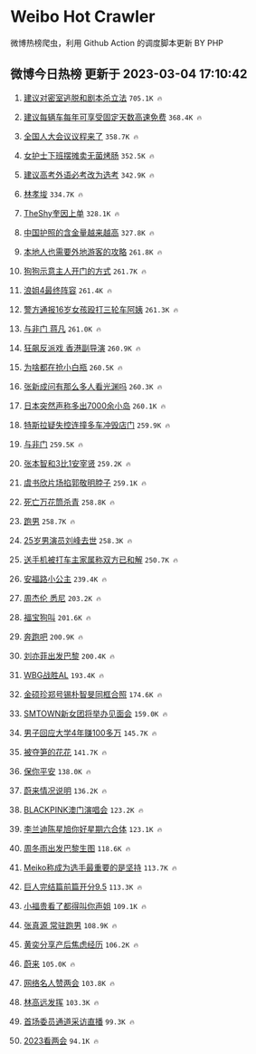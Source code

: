 # Weibo Hot Crawler 



微博热榜爬虫，利用 Github Action 的调度脚本更新 BY PHP 


## 微博今日热榜 更新于 2023-03-04 17:10:42 
1. [建议对密室逃脱和剧本杀立法](https://s.weibo.com/weibo?q=%23%E5%BB%BA%E8%AE%AE%E5%AF%B9%E5%AF%86%E5%AE%A4%E9%80%83%E8%84%B1%E5%92%8C%E5%89%A7%E6%9C%AC%E6%9D%80%E7%AB%8B%E6%B3%95%23&t=31&band_rank=1&Refer=top) `705.1K 🔥` 

1. [建议每辆车每年可享受固定天数高速免费](https://s.weibo.com/weibo?q=%23%E5%BB%BA%E8%AE%AE%E6%AF%8F%E8%BE%86%E8%BD%A6%E6%AF%8F%E5%B9%B4%E5%8F%AF%E4%BA%AB%E5%8F%97%E5%9B%BA%E5%AE%9A%E5%A4%A9%E6%95%B0%E9%AB%98%E9%80%9F%E5%85%8D%E8%B4%B9%23&t=31&band_rank=2&Refer=top) `368.4K 🔥` 

1. [全国人大会议议程来了](https://s.weibo.com/weibo?q=%23%E5%85%A8%E5%9B%BD%E4%BA%BA%E5%A4%A7%E4%BC%9A%E8%AE%AE%E8%AE%AE%E7%A8%8B%E6%9D%A5%E4%BA%86%23&t=31&band_rank=3&Refer=top) `358.7K 🔥` 

1. [女护士下班摆摊卖无菌烤肠](https://s.weibo.com/weibo?q=%23%E5%A5%B3%E6%8A%A4%E5%A3%AB%E4%B8%8B%E7%8F%AD%E6%91%86%E6%91%8A%E5%8D%96%E6%97%A0%E8%8F%8C%E7%83%A4%E8%82%A0%23&t=31&band_rank=4&Refer=top) `352.5K 🔥` 

1. [建议高考外语必考改为选考](https://s.weibo.com/weibo?q=%23%E5%BB%BA%E8%AE%AE%E9%AB%98%E8%80%83%E5%A4%96%E8%AF%AD%E5%BF%85%E8%80%83%E6%94%B9%E4%B8%BA%E9%80%89%E8%80%83%23&t=31&band_rank=5&Refer=top) `342.9K 🔥` 

1. [林孝埈](https://s.weibo.com/weibo?q=%E6%9E%97%E5%AD%9D%E5%9F%88&t=31&band_rank=6&Refer=top) `334.7K 🔥` 

1. [TheShy奎因上单](https://s.weibo.com/weibo?q=%23TheShy%E5%A5%8E%E5%9B%A0%E4%B8%8A%E5%8D%95%23&t=31&band_rank=7&Refer=top) `328.1K 🔥` 

1. [中国护照的含金量越来越高](https://s.weibo.com/weibo?q=%23%E4%B8%AD%E5%9B%BD%E6%8A%A4%E7%85%A7%E7%9A%84%E5%90%AB%E9%87%91%E9%87%8F%E8%B6%8A%E6%9D%A5%E8%B6%8A%E9%AB%98%23&t=31&band_rank=8&Refer=top) `327.8K 🔥` 

1. [本地人也需要外地游客的攻略](https://s.weibo.com/weibo?q=%23%E6%9C%AC%E5%9C%B0%E4%BA%BA%E4%B9%9F%E9%9C%80%E8%A6%81%E5%A4%96%E5%9C%B0%E6%B8%B8%E5%AE%A2%E7%9A%84%E6%94%BB%E7%95%A5%23&t=31&band_rank=9&Refer=top) `261.8K 🔥` 

1. [狗狗示意主人开门的方式](https://s.weibo.com/weibo?q=%23%E7%8B%97%E7%8B%97%E7%A4%BA%E6%84%8F%E4%B8%BB%E4%BA%BA%E5%BC%80%E9%97%A8%E7%9A%84%E6%96%B9%E5%BC%8F%23&t=31&band_rank=10&Refer=top) `261.7K 🔥` 

1. [浪姐4最终阵容](https://s.weibo.com/weibo?q=%23%E6%B5%AA%E5%A7%904%E6%9C%80%E7%BB%88%E9%98%B5%E5%AE%B9%23&t=31&band_rank=11&Refer=top) `261.4K 🔥` 

1. [警方通报16岁女孩殴打三轮车阿姨](https://s.weibo.com/weibo?q=%23%E8%AD%A6%E6%96%B9%E9%80%9A%E6%8A%A516%E5%B2%81%E5%A5%B3%E5%AD%A9%E6%AE%B4%E6%89%93%E4%B8%89%E8%BD%AE%E8%BD%A6%E9%98%BF%E5%A7%A8%23&t=31&band_rank=12&Refer=top) `261.3K 🔥` 

1. [与非门 蒋凡](https://s.weibo.com/weibo?q=%E4%B8%8E%E9%9D%9E%E9%97%A8%20%E8%92%8B%E5%87%A1&t=31&band_rank=13&Refer=top) `261.0K 🔥` 

1. [狂飙反派戏 香港副导演](https://s.weibo.com/weibo?q=%E7%8B%82%E9%A3%99%E5%8F%8D%E6%B4%BE%E6%88%8F%20%E9%A6%99%E6%B8%AF%E5%89%AF%E5%AF%BC%E6%BC%94&t=31&band_rank=14&Refer=top) `260.9K 🔥` 

1. [为啥都在抢小白瓶](https://s.weibo.com/weibo?q=%23%E4%B8%BA%E5%95%A5%E9%83%BD%E5%9C%A8%E6%8A%A2%E5%B0%8F%E7%99%BD%E7%93%B6%23&t=31&band_rank=15&Refer=top) `260.5K 🔥` 

1. [张新成问有那么多人看光渊吗](https://s.weibo.com/weibo?q=%23%E5%BC%A0%E6%96%B0%E6%88%90%E9%97%AE%E6%9C%89%E9%82%A3%E4%B9%88%E5%A4%9A%E4%BA%BA%E7%9C%8B%E5%85%89%E6%B8%8A%E5%90%97%23&t=31&band_rank=16&Refer=top) `260.3K 🔥` 

1. [日本突然声称多出7000余小岛](https://s.weibo.com/weibo?q=%23%E6%97%A5%E6%9C%AC%E7%AA%81%E7%84%B6%E5%A3%B0%E7%A7%B0%E5%A4%9A%E5%87%BA7000%E4%BD%99%E5%B0%8F%E5%B2%9B%23&t=31&band_rank=17&Refer=top) `260.1K 🔥` 

1. [特斯拉疑失控连撞多车冲毁店门](https://s.weibo.com/weibo?q=%23%E7%89%B9%E6%96%AF%E6%8B%89%E7%96%91%E5%A4%B1%E6%8E%A7%E8%BF%9E%E6%92%9E%E5%A4%9A%E8%BD%A6%E5%86%B2%E6%AF%81%E5%BA%97%E9%97%A8%23&t=31&band_rank=18&Refer=top) `259.9K 🔥` 

1. [与非门](https://s.weibo.com/weibo?q=%E4%B8%8E%E9%9D%9E%E9%97%A8&t=31&band_rank=19&Refer=top) `259.5K 🔥` 

1. [张本智和3比1安宰贤](https://s.weibo.com/weibo?q=%23%E5%BC%A0%E6%9C%AC%E6%99%BA%E5%92%8C3%E6%AF%941%E5%AE%89%E5%AE%B0%E8%B4%A4%23&t=31&band_rank=20&Refer=top) `259.2K 🔥` 

1. [虞书欣片场掐郭敬明脖子](https://s.weibo.com/weibo?q=%23%E8%99%9E%E4%B9%A6%E6%AC%A3%E7%89%87%E5%9C%BA%E6%8E%90%E9%83%AD%E6%95%AC%E6%98%8E%E8%84%96%E5%AD%90%23&t=31&band_rank=21&Refer=top) `259.1K 🔥` 

1. [死亡万花筒杀青](https://s.weibo.com/weibo?q=%23%E6%AD%BB%E4%BA%A1%E4%B8%87%E8%8A%B1%E7%AD%92%E6%9D%80%E9%9D%92%23&t=31&band_rank=22&Refer=top) `258.8K 🔥` 

1. [跑男](https://s.weibo.com/weibo?q=%E8%B7%91%E7%94%B7&t=31&band_rank=23&Refer=top) `258.7K 🔥` 

1. [25岁男演员刘峰去世](https://s.weibo.com/weibo?q=%2325%E5%B2%81%E7%94%B7%E6%BC%94%E5%91%98%E5%88%98%E5%B3%B0%E5%8E%BB%E4%B8%96%23&t=31&band_rank=24&Refer=top) `258.3K 🔥` 

1. [送手机被打车主家属称双方已和解](https://s.weibo.com/weibo?q=%23%E9%80%81%E6%89%8B%E6%9C%BA%E8%A2%AB%E6%89%93%E8%BD%A6%E4%B8%BB%E5%AE%B6%E5%B1%9E%E7%A7%B0%E5%8F%8C%E6%96%B9%E5%B7%B2%E5%92%8C%E8%A7%A3%23&t=31&band_rank=25&Refer=top) `250.7K 🔥` 

1. [安福路小公主](https://s.weibo.com/weibo?q=%E5%AE%89%E7%A6%8F%E8%B7%AF%E5%B0%8F%E5%85%AC%E4%B8%BB&t=31&band_rank=26&Refer=top) `239.4K 🔥` 

1. [周杰伦 悉尼](https://s.weibo.com/weibo?q=%E5%91%A8%E6%9D%B0%E4%BC%A6%20%E6%82%89%E5%B0%BC&t=31&band_rank=27&Refer=top) `203.2K 🔥` 

1. [福宝狗叫](https://s.weibo.com/weibo?q=%23%E7%A6%8F%E5%AE%9D%E7%8B%97%E5%8F%AB%23&t=31&band_rank=28&Refer=top) `201.6K 🔥` 

1. [奔跑吧](https://s.weibo.com/weibo?q=%E5%A5%94%E8%B7%91%E5%90%A7&t=31&band_rank=29&Refer=top) `200.9K 🔥` 

1. [刘亦菲出发巴黎](https://s.weibo.com/weibo?q=%23%E5%88%98%E4%BA%A6%E8%8F%B2%E5%87%BA%E5%8F%91%E5%B7%B4%E9%BB%8E%23&t=31&band_rank=30&Refer=top) `200.4K 🔥` 

1. [WBG战胜AL](https://s.weibo.com/weibo?q=%23WBG%E6%88%98%E8%83%9CAL%23&t=31&band_rank=31&Refer=top) `193.4K 🔥` 

1. [金硕珍郑号锡朴智旻同框合照](https://s.weibo.com/weibo?q=%23%E9%87%91%E7%A1%95%E7%8F%8D%E9%83%91%E5%8F%B7%E9%94%A1%E6%9C%B4%E6%99%BA%E6%97%BB%E5%90%8C%E6%A1%86%E5%90%88%E7%85%A7%23&t=31&band_rank=32&Refer=top) `174.6K 🔥` 

1. [SMTOWN新女团将举办见面会](https://s.weibo.com/weibo?q=%23SMTOWN%E6%96%B0%E5%A5%B3%E5%9B%A2%E5%B0%86%E4%B8%BE%E5%8A%9E%E8%A7%81%E9%9D%A2%E4%BC%9A%23&t=31&band_rank=33&Refer=top) `159.0K 🔥` 

1. [男子回应大学4年赚100多万](https://s.weibo.com/weibo?q=%23%E7%94%B7%E5%AD%90%E5%9B%9E%E5%BA%94%E5%A4%A7%E5%AD%A64%E5%B9%B4%E8%B5%9A100%E5%A4%9A%E4%B8%87%23&t=31&band_rank=34&Refer=top) `145.7K 🔥` 

1. [被夺笋的花花](https://s.weibo.com/weibo?q=%23%E8%A2%AB%E5%A4%BA%E7%AC%8B%E7%9A%84%E8%8A%B1%E8%8A%B1%23&t=31&band_rank=35&Refer=top) `141.7K 🔥` 

1. [保你平安](https://s.weibo.com/weibo?q=%E4%BF%9D%E4%BD%A0%E5%B9%B3%E5%AE%89&t=31&band_rank=36&Refer=top) `138.0K 🔥` 

1. [蔚来情况说明](https://s.weibo.com/weibo?q=%23%E8%94%9A%E6%9D%A5%E6%83%85%E5%86%B5%E8%AF%B4%E6%98%8E%23&t=31&band_rank=37&Refer=top) `136.2K 🔥` 

1. [BLACKPINK澳门演唱会](https://s.weibo.com/weibo?q=%23BLACKPINK%E6%BE%B3%E9%97%A8%E6%BC%94%E5%94%B1%E4%BC%9A%23&t=31&band_rank=38&Refer=top) `123.2K 🔥` 

1. [李兰迪陈星旭你好星期六合体](https://s.weibo.com/weibo?q=%23%E6%9D%8E%E5%85%B0%E8%BF%AA%E9%99%88%E6%98%9F%E6%97%AD%E4%BD%A0%E5%A5%BD%E6%98%9F%E6%9C%9F%E5%85%AD%E5%90%88%E4%BD%93%23&t=31&band_rank=39&Refer=top) `123.1K 🔥` 

1. [周冬雨出发巴黎生图](https://s.weibo.com/weibo?q=%23%E5%91%A8%E5%86%AC%E9%9B%A8%E5%87%BA%E5%8F%91%E5%B7%B4%E9%BB%8E%E7%94%9F%E5%9B%BE%23&t=31&band_rank=40&Refer=top) `118.6K 🔥` 

1. [Meiko称成为选手最重要的是坚持](https://s.weibo.com/weibo?q=%23Meiko%E7%A7%B0%E6%88%90%E4%B8%BA%E9%80%89%E6%89%8B%E6%9C%80%E9%87%8D%E8%A6%81%E7%9A%84%E6%98%AF%E5%9D%9A%E6%8C%81%23&t=31&band_rank=41&Refer=top) `113.7K 🔥` 

1. [巨人完结篇前篇开分9.5](https://s.weibo.com/weibo?q=%23%E5%B7%A8%E4%BA%BA%E5%AE%8C%E7%BB%93%E7%AF%87%E5%89%8D%E7%AF%87%E5%BC%80%E5%88%869.5%23&t=31&band_rank=42&Refer=top) `113.3K 🔥` 

1. [小福贵看了都得叫你声姐](https://s.weibo.com/weibo?q=%23%E5%B0%8F%E7%A6%8F%E8%B4%B5%E7%9C%8B%E4%BA%86%E9%83%BD%E5%BE%97%E5%8F%AB%E4%BD%A0%E5%A3%B0%E5%A7%90%23&t=31&band_rank=43&Refer=top) `109.1K 🔥` 

1. [张真源 常驻跑男](https://s.weibo.com/weibo?q=%E5%BC%A0%E7%9C%9F%E6%BA%90%20%E5%B8%B8%E9%A9%BB%E8%B7%91%E7%94%B7&t=31&band_rank=44&Refer=top) `108.9K 🔥` 

1. [黄奕分享产后焦虑经历](https://s.weibo.com/weibo?q=%23%E9%BB%84%E5%A5%95%E5%88%86%E4%BA%AB%E4%BA%A7%E5%90%8E%E7%84%A6%E8%99%91%E7%BB%8F%E5%8E%86%23&t=31&band_rank=45&Refer=top) `106.2K 🔥` 

1. [蔚来](https://s.weibo.com/weibo?q=%E8%94%9A%E6%9D%A5&t=31&band_rank=46&Refer=top) `105.0K 🔥` 

1. [网络名人赞两会](https://s.weibo.com/weibo?q=%23%E7%BD%91%E7%BB%9C%E5%90%8D%E4%BA%BA%E8%B5%9E%E4%B8%A4%E4%BC%9A%23&t=31&band_rank=47&Refer=top) `103.8K 🔥` 

1. [林高远发挥](https://s.weibo.com/weibo?q=%E6%9E%97%E9%AB%98%E8%BF%9C%E5%8F%91%E6%8C%A5&t=31&band_rank=48&Refer=top) `103.3K 🔥` 

1. [首场委员通道采访直播](https://s.weibo.com/weibo?q=%23%E9%A6%96%E5%9C%BA%E5%A7%94%E5%91%98%E9%80%9A%E9%81%93%E9%87%87%E8%AE%BF%E7%9B%B4%E6%92%AD%23&t=31&band_rank=49&Refer=top) `99.3K 🔥` 

1. [2023看两会](https://s.weibo.com/weibo?q=%232023%E7%9C%8B%E4%B8%A4%E4%BC%9A%23&t=31&band_rank=50&Refer=top) `94.1K 🔥` 

